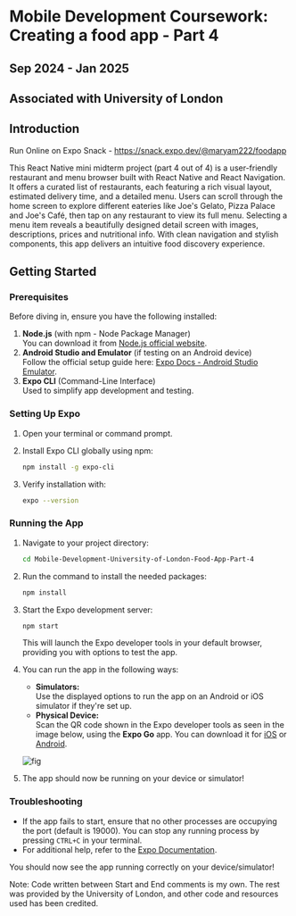 # Mobile Development Coursework: Creating a food app - Part 4

## Sep 2024 - Jan 2025

## Associated with University of London

## Introduction

Run Online on Expo Snack - https://snack.expo.dev/@maryam222/foodapp

This React Native mini midterm project (part 4 out of 4) is a user-friendly restaurant and menu browser built with React Native and React Navigation. It offers a curated list of restaurants, each featuring a rich visual layout, estimated delivery time, and a detailed menu. Users can scroll through the home screen to explore different eateries like Joe's Gelato, Pizza Palace and Joe's Café, then tap on any restaurant to view its full menu. Selecting a menu item reveals a beautifully designed detail screen with images, descriptions, prices and nutritional info. With clean navigation and stylish components, this app delivers an intuitive food discovery experience.

## Getting Started

### Prerequisites

Before diving in, ensure you have the following installed:
1. **Node.js** (with npm - Node Package Manager)  
   You can download it from [Node.js official website](https://nodejs.org/).  
2. **Android Studio and Emulator** (if testing on an Android device)  
   Follow the official setup guide here: [Expo Docs - Android Studio Emulator](https://docs.expo.dev/workflow/android-studio-emulator/).  
3. **Expo CLI** (Command-Line Interface)  
   Used to simplify app development and testing.

### Setting Up Expo

1. Open your terminal or command prompt.
2. Install Expo CLI globally using npm:

   ```bash
   npm install -g expo-cli
   ```

3. Verify installation with:

   ```bash
   expo --version
   ```

### Running the App

1. Navigate to your project directory:

   ```bash
   cd Mobile-Development-University-of-London-Food-App-Part-4
   ```

2. Run the command to install the needed packages:

   ```bash
   npm install
   ```

3. Start the Expo development server:

   ```bash
   npm start
   ```

   This will launch the Expo developer tools in your default browser, providing you with options to test the app.

4. You can run the app in the following ways:
   - **Simulators:**  
     Use the displayed options to run the app on an Android or iOS simulator if they're set up.  
   - **Physical Device:**  
     Scan the QR code shown in the Expo developer tools as seen in the image below, using the **Expo Go** app. You can download it for [iOS](https://apps.apple.com/app/expo-go/id982107779) or [Android](https://play.google.com/store/apps/details?id=host.exp.exponent).

    ![fig](https://github.com/user-attachments/assets/c07fe067-602e-4493-8474-4099986fe7d3)

5. The app should now be running on your device or simulator!

### Troubleshooting

- If the app fails to start, ensure that no other processes are occupying the port (default is 19000). You can stop any running process by pressing `CTRL+C` in your terminal.
- For additional help, refer to the [Expo Documentation](https://docs.expo.dev/).

You should now see the app running correctly on your device/simulator!

Note: Code written between Start and End comments is my own. The rest was provided by the University of London, and other code and resources used has been credited.
